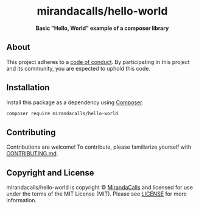 <h1 align="center">mirandacalls/hello-world</h1>

<p align="center">
    <strong>Basic "Hello, World" example of a composer library</strong>
</p>

<!--
TODO: Make sure the following URLs are correct and working for your project.
      Then, remove these comments to display the badges, giving users a quick
      overview of your package.

<p align="center">
    <a href="https://github.com/MirandaCalls/hello-world"><img src="https://img.shields.io/badge/source-mirandacalls/hello--world-blue.svg?style=flat-square" alt="Source Code"></a>
    <a href="https://packagist.org/packages/mirandacalls/hello-world"><img src="https://img.shields.io/packagist/v/mirandacalls/hello-world.svg?style=flat-square&label=release" alt="Download Package"></a>
    <a href="https://php.net"><img src="https://img.shields.io/packagist/php-v/mirandacalls/hello-world.svg?style=flat-square&colorB=%238892BF" alt="PHP Programming Language"></a>
    <a href="https://github.com/MirandaCalls/hello-world/blob/main/LICENSE"><img src="https://img.shields.io/packagist/l/mirandacalls/hello-world.svg?style=flat-square&colorB=darkcyan" alt="Read License"></a>
    <a href="https://github.com/MirandaCalls/hello-world/actions/workflows/continuous-integration.yml"><img src="https://img.shields.io/github/actions/workflow/status/MirandaCalls/hello-world/continuous-integration.yml?branch=main&style=flat-square&logo=github" alt="Build Status"></a>
    <a href="https://codecov.io/gh/MirandaCalls/hello-world"><img src="https://img.shields.io/codecov/c/gh/MirandaCalls/hello-world?label=codecov&logo=codecov&style=flat-square" alt="Codecov Code Coverage"></a>
    <a href="https://shepherd.dev/github/MirandaCalls/hello-world"><img src="https://img.shields.io/endpoint?style=flat-square&url=https%3A%2F%2Fshepherd.dev%2Fgithub%2FMirandaCalls%2Fhello-world%2Fcoverage" alt="Psalm Type Coverage"></a>
</p>
-->


## About

<!--
TODO: Use this space to provide more details about your package. Try to be
      concise. This is the introduction to your package. Let others know what
      your package does and how it can help them build applications.
-->


This project adheres to a [code of conduct](CODE_OF_CONDUCT.md).
By participating in this project and its community, you are expected to
uphold this code.


## Installation

Install this package as a dependency using [Composer](https://getcomposer.org).

``` bash
composer require mirandacalls/hello-world
```

<!--
## Usage

Provide a brief description or short example of how to use this library.
If you need to provide more detailed examples, use the `docs/` directory
and provide a link here to the documentation.

``` php
use MirandaCalls\HelloWorld\Example;

$example = new Example();
echo $example->greet('fellow human');
```
-->


## Contributing

Contributions are welcome! To contribute, please familiarize yourself with
[CONTRIBUTING.md](CONTRIBUTING.md).







## Copyright and License

mirandacalls/hello-world is copyright © [MirandaCalls](https://github.com/MirandaCalls)
and licensed for use under the terms of the
MIT License (MIT). Please see [LICENSE](LICENSE) for more information.


